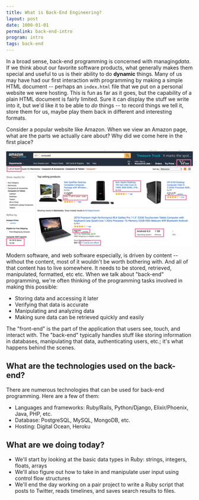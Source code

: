 ```yaml
---
title: What is Back-End Engineering?
layout: post
date: 1000-01-01
permalink: back-end-intro
program: intro
tags: back-end
---
```


In a broad sense, back-end programming is concerned with managing ​*data*​. If we think about our favorite software products, what generally makes them special and useful to us is their ability to do **dynamic** things. Many of us may have had our first interaction with programming by making a simple HTML document -- perhaps an `index.html` file that we put on a personal website we were hosting. This is fun as far as it goes, but the capability of a plain HTML document is fairly limited. Sure it can display the stuff we write into it, but we'd like it to be able to ​*do*​ things -- to record things we tell it, store them for us, maybe play them back in different and interesting formats.

Consider a popular website like Amazon. When we view an Amazon page, what are the parts we actually care about? Why did we come here in the first place?

![INSERT IMAGE LINK HERE](/images/amazon.png)

Modern software, and web software especially, is driven by content -- without the content, most of it wouldn't be worth bothering with. And all of that content has to live somewhere. It needs to be stored, retrieved, manipulated, formatted, etc etc. When we talk about "back-end" programming, we're often thinking of the programming tasks involved in making this possible:

* Storing data and accessing it later
* Verifying that data is accurate
* Manipulating and analyzing data
* Making sure data can be retrieved quickly and easily

The "front-end" is the part of the application that users see, touch, and interact with. The "back-end" typically handles stuff like storing information in databases, manipulating that data, authenticating users, etc.; it's what happens behind the scenes.

## What are the technologies used on the back-end?

There are numerous technologies that can be used for back-end programming. Here are a few of them:

* Languages and frameworks: Ruby/Rails, Python/Django, Elixir/Phoenix, Java, PHP, etc.
* Database: PostgreSQL, MySQL, MongoDB, etc.
* Hosting: Digital Ocean, Heroku

## What are we doing today?

- We'll start by looking at the basic data types in Ruby: strings, integers, floats, arrays
- We'll also figure out how to take in and manipulate user input using control flow structures
- We'll end the day working on a pair project to write a Ruby script that posts to Twitter, reads timelines, and saves search results to files.

